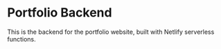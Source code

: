 # Portfolio Backend

This is the backend for the portfolio website, built with Netlify serverless functions.